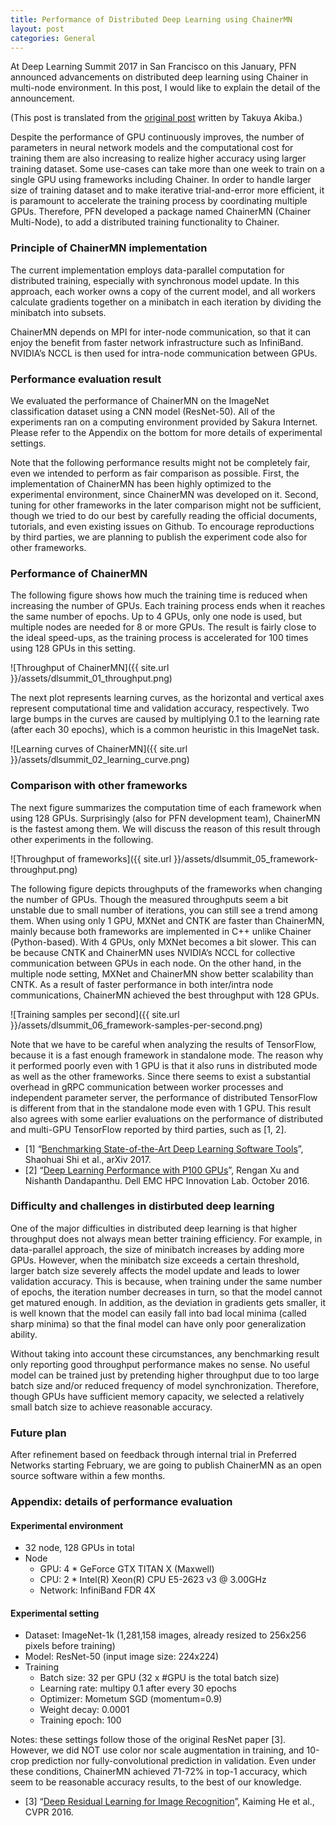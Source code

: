 ```yaml
---
title: Performance of Distributed Deep Learning using ChainerMN
layout: post
categories: General
---
```


At Deep Learning Summit 2017 in San Francisco on this January, PFN announced advancements on distributed deep learning using Chainer in multi-node environment. In this post, I would like to explain the detail of the announcement.

(This post is translated from the [original post](https://research.preferred.jp/2017/02/chainermn-benchmark-results/) written by Takuya Akiba.)

Despite the performance of GPU continuously improves, the number of parameters in neural network models and the computational cost for training them are also increasing to realize higher accuracy using larger training dataset. Some use-cases can take more than one week to train on a single GPU using frameworks including Chainer. In order to handle larger size of training dataset and to make iterative trial-and-error more efficient, it is paramount to accelerate the training process by coordinating multiple GPUs. Therefore, PFN developed a package named ChainerMN (Chainer Multi-Node), to add a distributed training functionality to Chainer.

### Principle of ChainerMN implementation

The current implementation employs data-parallel computation for distributed training, especially with synchronous model update. In this approach, each worker owns a copy of the current model, and all workers calculate gradients together on a minibatch in each iteration by dividing the minibatch into subsets.

ChainerMN depends on MPI for inter-node communication, so that it can enjoy the benefit from faster network infrastructure such as InfiniBand. NVIDIA’s NCCL is then used for intra-node communication between GPUs.

### Performance evaluation result

We evaluated the performance of ChainerMN on the ImageNet classification dataset using a CNN model (ResNet-50). All of the experiments ran on a computing environment provided by Sakura Internet. Please refer to the Appendix on the bottom for more details of experimental settings.

Note that the following performance results might not be completely fair, even we intended to perform as fair comparison as possible. First, the implementation of ChainerMN has been highly optimized to the experimental environment, since ChainerMN was developed on it. Second, tuning for other frameworks in the later comparison might not be sufficient, though we tried to do our best by carefully reading the official documents, tutorials, and even existing issues on Github. To encourage reproductions by third parties, we are planning to publish the experiment code also for other frameworks.

### Performance of ChainerMN

The following figure shows how much the training time is reduced when increasing the number of GPUs. Each training process ends when it reaches the same number of epochs. Up to 4 GPUs, only one node is used, but multiple nodes are needed for 8 or more GPUs. The result is fairly close to the ideal speed-ups, as the training process is accelerated for 100 times using 128 GPUs in this setting.

![Throughput of ChainerMN]({{ site.url }}/assets/dlsummit_01_throughput.png)

The next plot represents learning curves, as the horizontal and vertical axes represent computational time and validation accuracy, respectively. Two large bumps in the curves are caused by multiplying 0.1 to the learning rate (after each 30 epochs), which is a common heuristic in this ImageNet task.

![Learning curves of ChainerMN]({{ site.url }}/assets/dlsummit_02_learning_curve.png)


### Comparison with other frameworks

The next figure summarizes the computation time of each framework when using 128 GPUs. Surprisingly (also for PFN development team), ChainerMN is the fastest among them. We will discuss the reason of this result through other experiments in the following.

![Throughput of frameworks]({{ site.url }}/assets/dlsummit_05_framework-throughput.png)

The following figure depicts throughputs of the frameworks when changing the number of GPUs. Though the measured throughputs seem a bit unstable due to small number of iterations, you can still see a trend among them. When using only 1 GPU, MXNet and CNTK are faster than ChainerMN, mainly because both frameworks are implemented in C++ unlike Chainer (Python-based). With 4 GPUs, only MXNet becomes a bit slower. This can be because CNTK and ChainerMN uses NVIDIA’s NCCL for collective communication between GPUs in each node. On the other hand, in the multiple node setting, MXNet and ChainerMN show better scalability than CNTK. As a result of faster performance in both inter/intra node communications, ChainerMN achieved the best throughput with 128 GPUs.

![Training samples per second]({{ site.url }}/assets/dlsummit_06_framework-samples-per-second.png)

Note that we have to be careful when analyzing the results of TensorFlow, because it is a fast enough framework in standalone mode. The reason why it performed poorly even with 1 GPU is that it also runs in distributed mode as well as the other frameworks. Since there seems to exist a substantial overhead in gRPC communication between worker processes and independent parameter server, the performance of distributed TensorFlow is different from that in the standalone mode even with 1 GPU. This result also agrees with some earlier evaluations on the performance of distributed and multi-GPU TensorFlow reported by third parties, such as [1, 2].

* [1] “[Benchmarking State-of-the-Art Deep Learning Software Tools](https://arxiv.org/abs/1608.07249v6)”, Shaohuai Shi et al., arXiv 2017.
* [2] “[Deep Learning Performance with P100 GPUs](http://en.community.dell.com/techcenter/high-performance-computing/b/general_hpc/archive/2016/11/11/deep-learning-performance-with-p100-gpus)”, Rengan Xu and Nishanth Dandapanthu. Dell EMC HPC Innovation Lab. October 2016.

### Difficulty and challenges in distirbuted deep learning

One of the major difficulties in distributed deep learning is that higher throughput does not always mean better training efficiency. For example, in data-parallel approach, the size of minibatch increases by adding more GPUs. However, when the minibatch size exceeds a certain threshold, larger batch size severely affects the model update and leads to lower validation accuracy. This is because, when training under the same number of epochs, the iteration number decreases in turn, so that the model cannot get matured enough. In addition, as the deviation in gradients gets smaller, it is well known that the model can easily fall into bad local minima (called sharp minima) so that the final model can have only poor generalization ability.

Without taking into account these circumstances, any benchmarking result only reporting good throughput performance makes no sense. No useful model can be trained just by pretending higher throughput due to too large batch size and/or reduced frequency of model synchronization. Therefore, though GPUs have sufficient memory capacity, we selected a relatively small batch size to achieve reasonable accuracy.

### Future plan

After refinement based on feedback through internal trial in Preferred Networks starting February, we are going to publish ChainerMN as an open source software within a few months.

### Appendix: details of performance evaluation

#### Experimental environment

* 32 node, 128 GPUs in total
* Node
  * GPU: 4 * GeForce GTX TITAN X (Maxwell)
  * CPU: 2 * Intel(R) Xeon(R) CPU E5-2623 v3 @ 3.00GHz
  * Network: InfiniBand FDR 4X

#### Experimental setting

* Dataset: ImageNet-1k (1,281,158 images, already resized to 256x256 pixels before training)
* Model: ResNet-50 (input image size: 224x224)
* Training
  * Batch size: 32 per GPU (32 x #GPU is the total batch size)
  * Learning rate: multipy 0.1 after every 30 epochs
  * Optimizer: Mometum SGD (momentum=0.9)
  * Weight decay: 0.0001
  * Training epoch: 100

Notes: these settings follow those of the original ResNet paper [3]. However, we did NOT use color nor scale augmentation in training, and 10-crop prediction nor fully-convolutional prediction in validation. Even under these conditions, ChainerMN achieved 71-72% in top-1 accuracy, which seem to be reasonable accuracy results, to the best of our knowledge.

* [3] “[Deep Residual Learning for Image Recognition](https://arxiv.org/abs/1512.03385)”, Kaiming He et al., CVPR 2016.
